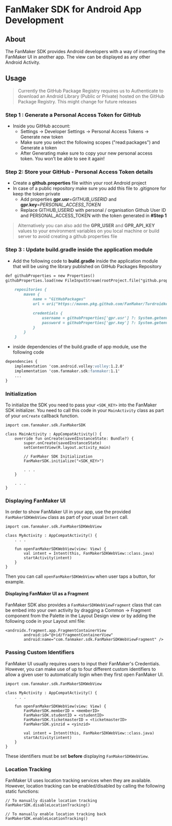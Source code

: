 # FanMaker SDK for Android App Development 

## About

The FanMaker SDK provides Android developers with a way of inserting the FanMaker UI in another app. The view can be displayed as any other Android Activity.

## Usage

> Currently the GitHub Package Registry requires us to Authenticate to download an Android Library (Public or Private) hosted on the GitHub Package Registry. This might change for future releases

### Step 1 : Generate a Personal Access Token for GitHub
- Inside you GitHub account:
	- Settings -> Developer Settings -> Personal Access Tokens -> Generate new token
	- Make sure you select the following scopes ("read:packages") and Generate a token
	- After Generating make sure to copy your new personal access token. You won’t be able to see it again!

### Step 2: Store your GitHub - Personal Access Token details
- Create a **github.properties** file within your root Android project
- In case of a public repository make sure you  add this file to .gitignore for keep the token private
	- Add properties **gpr.usr**=*GITHUB_USERID* and **gpr.key**=*PERSONAL_ACCESS_TOKEN*
	- Replace GITHUB_USERID with personal / organisation Github User ID and PERSONAL_ACCESS_TOKEN with the token generated in **#Step 1**
	
> Alternatively you can also add the **GPR_USER** and **GPR_API_KEY** values to your environment variables on you local machine or build server to avoid creating a github properties file

### Step 3 : Update build.gradle inside the application module 
- Add the following code to **build.gradle** inside the application module that will be using the library published on GitHub Packages Repository
```markdown
def githubProperties = new Properties()
githubProperties.load(new FileInputStream(rootProject.file("github.properties")))  
```
```markdown
    repositories {
        maven {
            name = "GitHubPackages"
            url = uri("https://maven.pkg.github.com/FanMaker/Turdroidken")

            credentials {
                username = githubProperties['gpr.usr'] ?: System.getenv("GPR_USER")
                password = githubProperties['gpr.key'] ?: System.getenv("GPR_API_KEY")
            }
        }
    }
```

- inside dependencies of the build.gradle of app module, use the following code
```markdown
dependencies {
    implementation 'com.android.volley:volley:1.2.0'
    implementation 'com.fanmaker.sdk:fanmaker:1.1'
	...
}
```

### Initialization

To initialize the SDK you need to pass your `<SDK_KEY>` into the FanMaker SDK initializer. You need to call this code in your `MainActivity` class as part of your `onCreate` callback function.

```
import com.fanmaker.sdk.FanMakerSDK

class MainActivity : AppCompatActivity() {
    override fun onCreate(savedInstanceState: Bundle?) {
        super.onCreate(savedInstanceState)
        setContentView(R.layout.activity_main)

        // FanMaker SDK Initialization
        FanMakerSDK.initialize("<SDK_KEY>")
        
        . . .
    }
    
    . . .
}
```

### Displaying FanMaker UI

In order to show FanMaker UI in your app, use the provided `FanMakerSDKWebView` class as part of your usual `Intent` call.

```
import com.fanmaker.sdk.FanMakerSDKWebView

class MyActivity : AppCompatActivity() {
    . . .

    fun openFanMakerSDKWebView(view: View) {
        val intent = Intent(this, FanMakerSDKWebView::class.java)
        startActivity(intent)
    }
}
```

Then you can call `openFanMakerSDKWebView` when user taps a button, for example.

#### Displaying FanMaker UI as a Fragment

FanMaker SDK also provides a `FanMakerSDKWebViewFragment` class that can be embed into your own activity by dragging a Common -> Fragment component
from the Palette in the Layout Design view or by adding the following code in your Layout xml file:

```
<androidx.fragment.app.FragmentContainerView
        android:id="@+id/fragmentContainerView"
        android:name="com.fanmaker.sdk.FanMakerSDKWebViewFragment" />
```

### Passing Custom Identifiers

FanMaker UI usually requires users to input their FanMaker's Credentials. However, you can make use of up to four different custom identifiers to allow a given user to automatically login when they first open FanMaker UI.

```
import com.fanmaker.sdk.FanMakerSDKWebView

class MyActivity : AppCompatActivity() {
    . . .

    fun openFanMakerSDKWebView(view: View) {
        FanMakerSDK.memberID = <memberID>
        FanMakerSDK.studentID = <studentID>
        FanMakerSDK.ticketmasterID = <ticketmasterID>
        FanMakerSDK.yinzid = <yinzid>
    
        val intent = Intent(this, FanMakerSDKWebView::class.java)
        startActivity(intent)
    }
}
```

These identifiers must be set **before** displaying `FanMakerSDKWebView`.

### Location Tracking

FanMaker UI uses location tracking services when they are available. However, location tracking can be enabled/disabled by calling the following static functions:

```
// To manually disable location tracking
FanMakerSDK.disableLocationTracking()

// To manually enable location tracking back
FanMakerSDK.enableLocationTracking()
```
